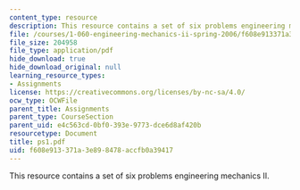 ```yaml
---
content_type: resource
description: This resource contains a set of six problems engineering mechanics II.
file: /courses/1-060-engineering-mechanics-ii-spring-2006/f608e913371a3e898478accfb0a39417_ps1.pdf
file_size: 204958
file_type: application/pdf
hide_download: true
hide_download_original: null
learning_resource_types:
- Assignments
license: https://creativecommons.org/licenses/by-nc-sa/4.0/
ocw_type: OCWFile
parent_title: Assignments
parent_type: CourseSection
parent_uid: e4c563cd-0bf0-393e-9773-dce6d8af420b
resourcetype: Document
title: ps1.pdf
uid: f608e913-371a-3e89-8478-accfb0a39417
---
```

This resource contains a set of six problems engineering mechanics II.